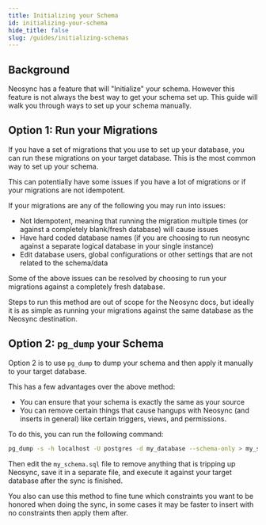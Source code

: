 ```yaml
---
title: Initializing your Schema
id: initializing-your-schema
hide_title: false
slug: /guides/initializing-schemas
---
```


## Background

Neosync has a feature that will "Initialize" your schema. However this feature is not always the best way to get your schema set up. This guide will walk you through ways to set up your schema manually.

## Option 1: Run your Migrations

If you have a set of migrations that you use to set up your database, you can run these migrations on your target database. This is the most common way to set up your schema.

This can potentially have some issues if you have a lot of migrations or if your migrations are not idempotent.

If your migrations are any of the following you may run into issues:

- Not Idempotent, meaning that running the migration multiple times (or against a completely blank/fresh database) will cause issues
- Have hard coded database names (if you are choosing to run neosync against a separate logical database in your single instance)
- Edit database users, global configurations or other settings that are not related to the schema/data

Some of the above issues can be resolved by choosing to run your migrations against a completely fresh database.

Steps to run this method are out of scope for the Neosync docs, but ideally it is as simple as running your migrations against the same database as the Neosync destination.

## Option 2: `pg_dump` your Schema

Option 2 is to use `pg_dump` to dump your schema and then apply it manually to your target database.

This has a few advantages over the above method:

- You can ensure that your schema is exactly the same as your source
- You can remove certain things that cause hangups with Neosync (and inserts in general) like certain triggers, views, and permissions.

To do this, you can run the following command:

```bash
pg_dump -s -h localhost -U postgres -d my_database --schema-only > my_schema.sql
```

Then edit the `my_schema.sql` file to remove anything that is tripping up Neosync, save it in a separate file, and execute it against your target database after the sync is finished.

You also can use this method to fine tune which constraints you want to be honored when doing the sync, in some cases it may be faster to insert with no constraints then apply them after.
